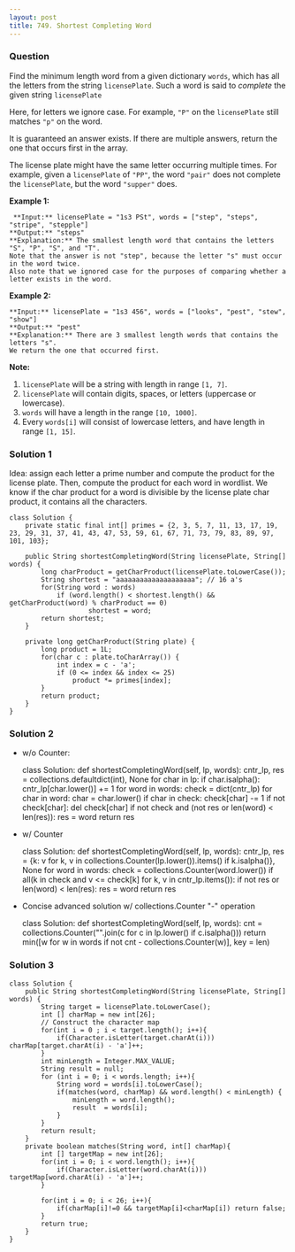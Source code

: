 ```yaml
---
layout: post
title: 749. Shortest Completing Word
---
```

### Question
Find the minimum length word from a given dictionary `words`, which has all
the letters from the string `licensePlate`. Such a word is said to _complete_
the given string `licensePlate`

Here, for letters we ignore case. For example, `"P"` on the `licensePlate`
still matches `"p"` on the word.

It is guaranteed an answer exists. If there are multiple answers, return the
one that occurs first in the array.

The license plate might have the same letter occurring multiple times. For
example, given a `licensePlate` of `"PP"`, the word `"pair"` does not complete
the `licensePlate`, but the word `"supper"` does.

 **Example 1:**  

    
    
     **Input:** licensePlate = "1s3 PSt", words = ["step", "steps", "stripe", "stepple"]
    **Output:** "steps"
    **Explanation:** The smallest length word that contains the letters "S", "P", "S", and "T".
    Note that the answer is not "step", because the letter "s" must occur in the word twice.
    Also note that we ignored case for the purposes of comparing whether a letter exists in the word.
    

**Example 2:**  

    
    
    **Input:** licensePlate = "1s3 456", words = ["looks", "pest", "stew", "show"]
    **Output:** "pest"
    **Explanation:** There are 3 smallest length words that contains the letters "s".
    We return the one that occurred first.
    

**Note:**  

  1. `licensePlate` will be a string with length in range `[1, 7]`.
  2. `licensePlate` will contain digits, spaces, or letters (uppercase or lowercase).
  3. `words` will have a length in the range `[10, 1000]`.
  4. Every `words[i]` will consist of lowercase letters, and have length in range `[1, 15]`.

### Solution 1
Idea: assign each letter a prime number and compute the product for the
license plate. Then, compute the product for each word in wordlist. We know if
the char product for a word is divisible by the license plate char product, it
contains all the characters.

    
    
    class Solution {
        private static final int[] primes = {2, 3, 5, 7, 11, 13, 17, 19, 23, 29, 31, 37, 41, 43, 47, 53, 59, 61, 67, 71, 73, 79, 83, 89, 97, 101, 103}; 
        
        public String shortestCompletingWord(String licensePlate, String[] words) {
            long charProduct = getCharProduct(licensePlate.toLowerCase());
            String shortest = "aaaaaaaaaaaaaaaaaaaa"; // 16 a's
            for(String word : words)
                if (word.length() < shortest.length() && getCharProduct(word) % charProduct == 0)
                        shortest = word;
            return shortest;
        }
        
        private long getCharProduct(String plate) {
            long product = 1L;
            for(char c : plate.toCharArray()) {
                int index = c - 'a';
                if (0 <= index && index <= 25) 
                    product *= primes[index];
            }
            return product;
        }
    }
    


### Solution 2
  * w/o Counter:

    
    
    class Solution:
        def shortestCompletingWord(self, lp, words):
            cntr_lp, res = collections.defaultdict(int), None
            for char in lp:
                if char.isalpha(): 
                    cntr_lp[char.lower()] += 1
            for word in words:
                check = dict(cntr_lp)
                for char in word:
                    char = char.lower()
                    if char in check:
                        check[char] -= 1
                        if not check[char]: 
                            del check[char]
                if not check and (not res or len(word) < len(res)): 
                    res = word
            return res
    

  * w/ Counter

    
    
    class Solution:
        def shortestCompletingWord(self, lp, words):
            cntr_lp, res = {k: v for k, v in collections.Counter(lp.lower()).items() if k.isalpha()}, None
            for word in words:
                check = collections.Counter(word.lower())
                if all(k in check and v <= check[k] for k, v in cntr_lp.items()):
                    if not res or len(word) < len(res): 
                        res = word
            return res
    

  * Concise advanced solution w/ collections.Counter "-" operation

    
    
    class Solution:
        def shortestCompletingWord(self, lp, words):
            cnt = collections.Counter("".join(c for c in lp.lower() if c.isalpha()))
            return min([w for w in words if not cnt - collections.Counter(w)], key = len)
    


### Solution 3
    
    
    class Solution {
        public String shortestCompletingWord(String licensePlate, String[] words) {
            String target = licensePlate.toLowerCase();
            int [] charMap = new int[26];
            // Construct the character map
            for(int i = 0 ; i < target.length(); i++){
                if(Character.isLetter(target.charAt(i))) charMap[target.charAt(i) - 'a']++;
            }
            int minLength = Integer.MAX_VALUE;
            String result = null;
            for (int i = 0; i < words.length; i++){
                String word = words[i].toLowerCase();
                if(matches(word, charMap) && word.length() < minLength) {
                    minLength = word.length();
                    result  = words[i];
                }
            }
            return result;
        }
        private boolean matches(String word, int[] charMap){
            int [] targetMap = new int[26];
            for(int i = 0; i < word.length(); i++){
                if(Character.isLetter(word.charAt(i))) targetMap[word.charAt(i) - 'a']++;
            }
            
            for(int i = 0; i < 26; i++){
                if(charMap[i]!=0 && targetMap[i]<charMap[i]) return false;
            }
            return true;
        }
    }
    



